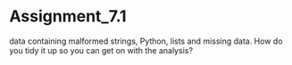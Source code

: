 # Assignment_7.1
data containing malformed strings, Python, lists and missing data. How do you tidy it up so you can get on with the analysis?
